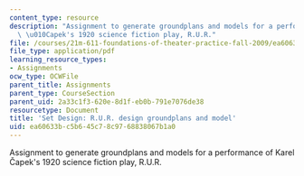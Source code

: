```yaml
---
content_type: resource
description: "Assignment to generate groundplans and models for a performance of Karel\
  \ \u010Capek's 1920 science fiction play, R.U.R."
file: /courses/21m-611-foundations-of-theater-practice-fall-2009/ea60633bc5b645c78c9768838067b1a0_MIT21M_611F09_setdesign2.pdf
file_type: application/pdf
learning_resource_types:
- Assignments
ocw_type: OCWFile
parent_title: Assignments
parent_type: CourseSection
parent_uid: 2a33c1f3-620e-8d1f-eb0b-791e7076de38
resourcetype: Document
title: 'Set Design: R.U.R. design groundplans and model'
uid: ea60633b-c5b6-45c7-8c97-68838067b1a0
---
```

Assignment to generate groundplans and models for a performance of Karel Čapek's 1920 science fiction play, R.U.R.

